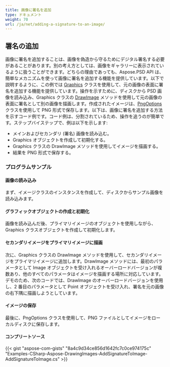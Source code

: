 ```yaml
---
title: 画像に署名を追加
type: ドキュメント
weight: 70
url: /ja/net/adding-a-signature-to-an-image/
---
```


## **署名の追加**

画像に署名を追加することは、画像を偽造から守るためにデジタル署名する必要があることがあります。別の考え方としては、画像をギャラリーに表示されているように扱うことができます。どちらの理由であっても、Aspose.PSD API は、簡単なメカニズムを使って画像に署名を追加する機能を提供しています。以下で説明するように、この例では [Graphics](https://reference.aspose.com/psd/net/aspose.psd/graphics) クラスを使用して、元の画像の表面に署名を追加する機能を提供しています。操作を示すために、ディスクから PSD 画像を読み込み、Graphics クラスの [DrawImage](https://reference.aspose.com/psd/net/aspose.psd/graphics/methods/drawimage) メソッドを使用して元の画像の表面に署名として別の画像を描画します。作成されたイメージは、[PngOptions](https://reference.aspose.com/psd/net/aspose.psd/imageoptions/pngoptions) クラスを使用して PNG 形式で保存します。以下は、画像に署名を追加する方法を示すコード例です。コード例は、分割されているため、操作を追うのが簡単です。ステップバイステップで、例は以下を示します:

- メインおよびセカンダリ (署名) 画像を読み込む。
- Graphics オブジェクトを作成して初期化する。
- Graphics クラスの DrawImage メソッドを使用してイメージを描画する。
- 結果を PNG 形式で保存する。
### **プログラムサンプル**
#### **画像の読み込み**
まず、イメージクラスのインスタンスを作成して、ディスクからサンプル画像を読み込みます。
#### **グラフィックオブジェクトの作成と初期化**
画像を読み込んだ後、プライマリイメージのオブジェクトを使用しながら、Graphics クラスオブジェクトを作成して初期化します。
#### **セカンダリイメージをプライマリイメージに描画**
次に、Graphics クラスの DrawImage メソッドを使用して、セカンダリイメージをプライマリイメージに追加します。DrawImage メソッドには、最初のパラメータとして Image オブジェクトを受け入れるオーバーロードバージョンが複数あり、他のすべてのパラメータはイメージを描画する場所に対応しています。デモのため、次のコードでは、DrawImage のオーバーロードバージョンを使用し、2 番目のパラメータとして Point オブジェクトを受け入れ、署名を元の画像の右下隅に描画しようとしています。
#### **イメージの保存**
最後に、PngOptions クラスを使用して、PNG ファイルとしてイメージをローカルディスクに保存します。
#### **コンプリートソース**
{{< gist "aspose-com-gists" "8a4c9d34ce856d1642fc7c0ce974175c" "Examples-CSharp-Aspose-DrawingImages-AddSignatureToImage-AddSignatureToImage.cs" >}}
